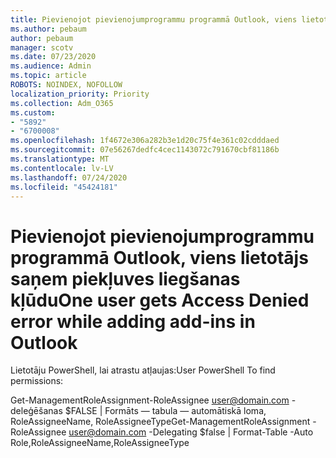 ```yaml
---
title: Pievienojot pievienojumprogrammu programmā Outlook, viens lietotājs saņem piekļuves liegšanas kļūdu
ms.author: pebaum
author: pebaum
manager: scotv
ms.date: 07/23/2020
ms.audience: Admin
ms.topic: article
ROBOTS: NOINDEX, NOFOLLOW
localization_priority: Priority
ms.collection: Adm_O365
ms.custom:
- "5892"
- "6700008"
ms.openlocfilehash: 1f4672e306a282b3e1d20c75f4e361c02cdddaed
ms.sourcegitcommit: 07e56267dedfc4cec1143072c791670cbf81186b
ms.translationtype: MT
ms.contentlocale: lv-LV
ms.lasthandoff: 07/24/2020
ms.locfileid: "45424181"
---
```

# <a name="one-user-gets-access-denied-error-while-adding-add-ins-in-outlook"></a><span data-ttu-id="5692b-102">Pievienojot pievienojumprogrammu programmā Outlook, viens lietotājs saņem piekļuves liegšanas kļūdu</span><span class="sxs-lookup"><span data-stu-id="5692b-102">One user gets Access Denied error while adding add-ins in Outlook</span></span>

<span data-ttu-id="5692b-103">Lietotāju PowerShell, lai atrastu atļaujas:</span><span class="sxs-lookup"><span data-stu-id="5692b-103">User PowerShell To find permissions:</span></span>

<span data-ttu-id="5692b-104">Get-ManagementRoleAssignment-RoleAssignee [user@domain.com](mailto:user@domain.com "mailto:user@domain.com") -deleģēšanas $FALSE | Formāts — tabula — automātiskā loma, RoleAssigneeName, RoleAssigneeType</span><span class="sxs-lookup"><span data-stu-id="5692b-104">Get-ManagementRoleAssignment -RoleAssignee [user@domain.com](mailto:user@domain.com "mailto:user@domain.com") -Delegating $false | Format-Table -Auto Role,RoleAssigneeName,RoleAssigneeType</span></span>
